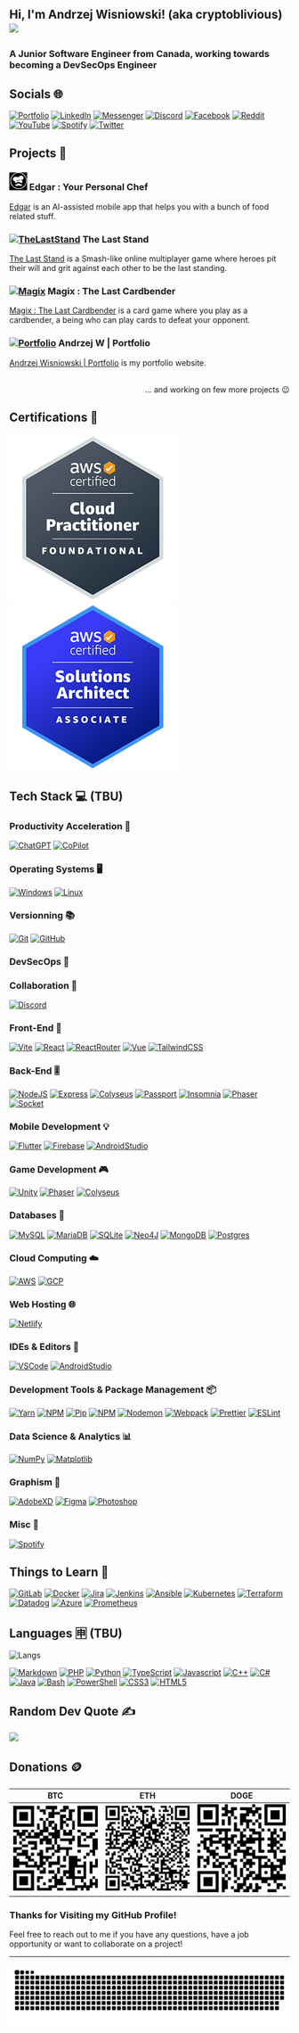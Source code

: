## Hi, I'm Andrzej Wisniowski! (aka cryptoblivious) <img src="https://img.sshort.net/i/EZlK.gif" width="30px" />

### A Junior Software Engineer from Canada, working towards becoming a DevSecOps Engineer

## Socials 🌐

[![Portfolio][portfolio-img]][portfolio-url] [![LinkedIn][linkedin-img]][linkedin-url] [![Messenger][messenger-img]][messenger-url] [![Discord][discord-img]][discord-url] [![Facebook][facebook-img]][facebook-url] [![Reddit][reddit-img]][reddit-url] [![YouTube][youtube-img]][youtube-url] [![Spotify][spotify-img]][spotify-url] [![Twitter][twitter-img]][twitter-url]

## Projects 🤖

### [![Edgar][edgar-icon]][edgar-url] Edgar : Your Personal Chef

[Edgar][edgar-url] is an AI-assisted mobile app that helps you with a bunch of food related stuff.

### [![TheLastStand][the-last-stand-icon]][the-last-stand-url] The Last Stand

[The Last Stand][the-last-stand-url] is a Smash-like online multiplayer game where heroes pit their will and grit against each other to be the last standing.

### [![Magix][magix-icon]][magix-url] Magix : The Last Cardbender

[Magix : The Last Cardbender][magix-url] is a card game where you play as a cardbender, a being who can play cards to defeat your opponent.

### [![Portfolio][portfolio-icon]][portfolio-url] Andrzej W | Portfolio

[Andrzej Wisniowski | Portfolio][portfolio-url] is my portfolio website.

<p align="right">
 <br/>
... and working on few more projects 😉 </p>

## Certifications 🌟

[![CCP][aws-ccp-badge]][aws-ccp-url] ![SAA][aws-saa-badge]

## Tech Stack 💻 (TBU)

### Productivity Acceleration 🚀

[![ChatGPT][chatgpt-img]][chatgpt-url] [![CoPilot][github-copilot-img]][github-copilot-url]

### Operating Systems 🖥️

[![Windows][windows-img]][windows-url] [![Linux][linux-img]][linux-url]

### Versionning 📚

[![Git][git-img]][git-url] [![GitHub][github-img]][github-url]

### DevSecOps 🧠

### Collaboration 🤝

[![Discord][discord-img]][placeholder-url]

### Front-End 👾

[![Vite][vite-img]][vite-url] [![React][react-img]][react-url] [![ReactRouter][react-router-img]][react-router-url] [![Vue][vue-img]][vue-url] [![TailwindCSS][tailwind-img]][tailwind-url]

### Back-End 🎚️

[![NodeJS][nodedotjs-img]][nodedotjs-url] [![Express][express-img]][express-url] [![Colyseus][colyseus-img]][colyseus-url] [![Passport][passport-img]][passport-url] [![Insomnia][insomnia-img]][insomnia-url] [![Phaser][phaser-img]][phaser-url] [![Socket][socket-img]][socket-url]

### Mobile Development 💡

[![Flutter][flutter-img]][flutter-url] [![Firebase][firebase-img]][firebase-url] [![AndroidStudio][android-studio-img]][android-studio-url]

### Game Development 🎮

[![Unity][unity-img]][unity-url] [![Phaser][phaser-img]][phaser-url] [![Colyseus][colyseus-img]][colyseus-url]

### Databases 💽

[![MySQL][mysql-img]][mysql-url] [![MariaDB][mariadb-img]][mariadb-url] [![SQLite][sqlite-img]][sqlite-url] [![Neo4J][neo4j-img]][neo4j-url] [![MongoDB][mongodb-img]][mongodb-url] [![Postgres][postgres-img]][postgres-url]

### Cloud Computing ☁️

[![AWS][aws-img]][aws-url] [![GCP][gcp-img]][gcp-url]

### Web Hosting 🌐

[![Netlify][netlify-img]][netlify-url]

### IDEs & Editors 📝

[![VSCode][vscode-img]][vscode-url] [![AndroidStudio][android-studio-img]][android-studio-url]

### Development Tools & Package Management 📦

[![Yarn][yarn-img]][yarn-url] [![NPM][npm-img]][npm-url] [![Pip][pip-img]][pip-url] [![NPM][npm-img]][npm-url] [![Nodemon][nodemon-img]][nodemon-url] [![Webpack][webpack-img]][webpack-url] [![Prettier][prettier-img]][prettier-url] [![ESLint][eslint-img]][eslint-url]

### Data Science & Analytics 📊

[![NumPy][numpy-img]][numpy-url] [![Matplotlib][matplotlib-img]][matplotlib-url]

### Graphism 🧰

[![AdobeXD][adobe-xd-img]][adobe-xd-url] [![Figma][figma-img]][figma-url] [![Photoshop][photoshop-img]][photoshop-url]

### Misc 🦾

[![Spotify][spotify-img]][spotify-url]

## Things to Learn 📖

[![GitLab][gitlab-img]][gitlab-url] [![Docker][docker-img]][docker-url] [![Jira][jira-img]][jira-url] [![Jenkins][jenkins-img]][jenkins-url] [![Ansible][ansible-img]][ansible-url] [![Kubernetes][kubernetes-img]][kubernetes-url] [![Terraform][terraform-img]][terraform-url] [![Datadog][datadog-img]][datadog-url] [![Azure][azure-img]][azure-url] [![Prometheus][prometheus-img]][prometheus-url]

## Languages 🈸 (TBU)

![Langs](https://github-readme-stats.vercel.app/api/top-langs/?username=cryptoblivious&show_icons=true&hide_border=false&theme=jolly&count_private=true&include_all_commits=true&layout=compact)

[![Markdown][markdown-img]][markdown-url] [![PHP][php-img]][php-url] [![Python][python-img]][python-url] [![TypeScript][typescript-img]][typescript-url] [![Javascript][javascript-img]][javascript-url] [![C++][cpp-img]][cpp-url] [![C#][csharp-img]][csharp-url] [![Java][java-img]][java-url] [![Bash][bash-img]][bash-url] [![PowerShell][powershell-img]][powershell-url] [![CSS3][css3-img]][css3-url] [![HTML5][html5-img]][html5-url]

## Random Dev Quote ✍️

![](https://quotes-github-readme.vercel.app/api?type=horizontal&theme=radical)

## Donations 🪙

| BTC                     | ETH                     | DOGE                      |
| ----------------------- | ----------------------- | ------------------------- |
| ![BTC](btc-qr-code.png) | ![ETH](eth-qr-code.png) | ![DOGE](doge-qr-code.png) |

### Thanks for Visiting my GitHub Profile!

Feel free to reach out to me if you have any questions, have a job opportunity or want to collaborate on a project!

---

![Snake](github-contribution-grid-snake.svg)

<!-- MARKDOWN LINKS & IMAGES -->

[adobe-xd-img]: https://img.shields.io/badge/Adobe%20XD-470137?style=for-the-badge&logo=Adobe%20XD&logoColor=#FF61F6
[adobe-xd-url]: https://www.adobe.com/ca/products/xd.html
[android-studio-img]: https://img.shields.io/badge/Android_Studio-47A248?style=for-the-badge&logo=android-studio&logoColor=white
[android-studio-url]: https://developer.android.com/studio
[ansible-img]: https://img.shields.io/badge/ansible-%231A1918.svg?style=for-the-badge&logo=ansible&logoColor=white
[ansible-url]: https://www.ansible.com/
[aws-img]: https://img.shields.io/badge/AWS-%23FF9900.svg?style=for-the-badge&logo=amazon-aws&logoColor=white
[aws-url]: https://aws.amazon.com/
[aws-ccp-badge]: aws-certified-cloud-practitioner.png
[aws-ccp-url]: https://www.credly.com/badges/11b556fb-28f9-40d2-a424-27dfd9873400/linked_in_profile
[aws-saa-badge]: aws-certified-saa.png
[azure-img]: https://img.shields.io/badge/azure-%230072C6.svg?style=for-the-badge&logo=azure-devops&logoColor=white
[azure-url]: https://azure.microsoft.com/en-ca/
[bash-img]: https://img.shields.io/badge/bash-4EAA25?style=for-the-badge&logo=gnu-bash&logoColor=white
[bash-url]: https://www.gnu.org/software/bash/
[colyseus-img]: https://img.shields.io/badge/colyseus-A100FF?style=for-the-badge&logo=c&logoColor=white
[colyseus-url]: https://colyseus.io/
[chatgpt-img]: https://img.shields.io/badge/ChatGPT-70a597?style=for-the-badge&logo=openai&logoColor=white
[chatgpt-url]: https://chat.openai.com/
[cpp-img]: https://img.shields.io/badge/c++-%2300599C.svg?style=for-the-badge&logo=c%2B%2B&ogoColor=white
[cpp-url]: https://isocpp.org/
[csharp-img]: https://img.shields.io/badge/c%23-%23239120.svg?style=for-the-badge&logo=c-sharp&logoColor=white
[csharp-url]: https://docs.microsoft.com/en-us/dotnet/csharp/
[css3-img]: https://img.shields.io/badge/css3-%231572B6.svg?style=for-the-badge&logo=css3&logoColor=white
[css3-url]: https://developer.mozilla.org/en-US/docs/Web/CSS
[datadog-img]: https://img.shields.io/badge/datadog-632CA6?style=for-the-badge&logo=datadog&logoColor=white
[datadog-url]: https://www.datadoghq.com/
[discord-img]: https://img.shields.io/badge/Discord-7289DA?logo=discord&logoColor=white&style=for-the-badge
[discord-url]: https://discordapp.com/users/289173015080730624
[docker-img]: https://img.shields.io/badge/docker-%230db7ed.svg?style=for-the-badge&logo=docker&logoColor=white
[docker-url]: https://www.docker.com/
[edgar-icon]: edgar.png
[edgar-url]: https://github.com/cryptoblivious/Edgar
[eslint-img]: https://img.shields.io/badge/ESLint-4B3263?style=for-the-badge&logo=eslint&logoColor=white
[eslint-url]: https://eslint.org/
[express-img]: https://img.shields.io/badge/express-000000?style=for-the-badge&logo=express&logoColor=white
[express-url]: https://expressjs.com/
[facebook-img]: https://img.shields.io/badge/Facebook-1877F2?logo=facebook&logoColor=white&style=for-the-badge
[facebook-url]: https://facebook.com/andrzej.wisniowski.33
[figma-img]: https://img.shields.io/badge/figma-%23F24E1E.svg?style=for-the-badge&logo=figma&logoColor=white
[figma-url]: https://figma.com/
[firebase-img]: https://img.shields.io/badge/firebase-FFCA28?style=for-the-badge&logo=firebase&logoColor=black
[firebase-url]: https://firebase.google.com/
[flutter-img]: https://img.shields.io/badge/flutter-02569B?style=for-the-badge&logo=flutter&logoColor=white
[flutter-url]: https://flutter.dev/
[gcp-img]: https://img.shields.io/badge/GCP-%234285F4.svg?style=for-the-badge&logo=google-cloud&logoColor=white
[gcp-url]: https://cloud.google.com/
[github-img]: https://img.shields.io/badge/github-%23121011.svg?style=for-the-badge&logo=github&logoColor=white
[github-url]: https://github.com
[github-copilot-img]: https://img.shields.io/badge/GitHub%20Copilot-333?style=for-the-badge&logo=github&logoColor=white
[github-copilot-url]: https://github.com/features/copilot
[git-img]: https://img.shields.io/badge/git-F05032?style=for-the-badge&logo=git&logoColor=white
[gitlab-img]: https://img.shields.io/badge/gitlab-FCA121?style=for-the-badge&logo=gitlab&logoColor=white
[gitlab-url]: https://gitlab.com/
[git-url]: https://git-scm.com/
[html5-img]: https://img.shields.io/badge/html5-%23E34F26.svg?style=for-the-badge&logo=html5&logoColor=white
[html5-url]: https://developer.mozilla.org/en-US/docs/Web/Guide/HTML/HTML5
[insomnia-img]: https://img.shields.io/badge/insomnia-4000BF?style=for-the-badge&logo=insomnia&logoColor=white
[insomnia-url]: https://insomnia.rest/
[java-img]: https://img.shields.io/badge/java-%23ED8B00.svg?style=for-the-badge&logo=java&logoColor=white
[java-url]: https://www.java.com/
[javascript-img]: https://img.shields.io/badge/javascript-F7DF1E?style=for-the-badge&logo=javascript&logoColor=black
[javascript-url]: https://www.javascript.com/
[jenkins-img]: https://img.shields.io/badge/jenkins-D24939?style=for-the-badge&logo=jenkins&logoColor=white
[jenkins-url]: https://www.jenkins.io/
[jira-img]: https://img.shields.io/badge/Jira-0052CC?style=for-the-badge&logo=jira&logoColor=white
[jira-url]: https://www.atlassian.com/software/jira
[kubernetes-img]: https://img.shields.io/badge/kubernetes-326CE5?style=for-the-badge&logo=kubernetes&logoColor=white
[kubernetes-url]: https://kubernetes.io/
[linkedin-img]: https://img.shields.io/badge/LinkedIn-0A66C2?logo=linkedin&logoColor=white&style=for-the-badge
[linkedin-url]: https://linkedin.com/in/andrzej-wisniowski-77234376
[linux-img]: https://img.shields.io/badge/Linux-FCC624?style=for-the-badge&logo=linux&logoColor=black
[linux-url]: https://www.linux.org/
[magix-icon]: avatarOnIce.ico
[magix-url]: https://magix.andrzejw.com
[mariadb-img]: https://img.shields.io/badge/mariadb-003545?style=for-the-badge&logo=mariadb&logoColor=white
[mariadb-url]: https://mariadb.org/
[markdown-img]: https://img.shields.io/badge/markdown-%23000000.svg?style=for-the-badge&logo=markdown&logoColor=white
[markdown-url]: https://www.markdownguide.org/
[matplotlib-img]: https://img.shields.io/badge/matplotlib-3776AB?style=for-the-badge&logo=matplotlib&logoColor=white
[matplotlib-url]: https://matplotlib.org/
[messenger-img]: https://img.shields.io/badge/Messenger-00B2FF?logo=messenger&logoColor=white&style=for-the-badge
[messenger-url]: https://m.me/andrzej.wisniowski.33
[mongodb-img]: https://img.shields.io/badge/mongodb-47A248?style=for-the-badge&logo=mongodb&logoColor=white
[mongodb-url]: https://www.mongodb.com/
[mysql-img]: https://img.shields.io/badge/mysql-%2300f.svg?style=for-the-badge&logo=mysql&logoColor=white
[mysql-url]: https://www.mysql.com/
[neo4j-img]: https://img.shields.io/badge/neo4j-008CC1?style=for-the-badge&logo=neo4j&logoColor=white
[neo4j-url]: https://neo4j.com/
[netlify-img]: https://img.shields.io/badge/netlify-00C7B7?style=for-the-badge&logo=netlify&logoColor=white
[netlify-url]: https://www.netlify.com/
[nodedotjs-img]: https://img.shields.io/badge/node.js-6DA55F?style=for-the-badge&logo=node.js&logoColor=white
[nodedotjs-url]: https://nodejs.org/
[nodemon-img]: https://img.shields.io/badge/nodemon-76D04B?style=for-the-badge&logo=nodemon&logoColor=white
[nodemon-url]: https://nodemon.io/
[npm-img]: https://img.shields.io/badge/npm-CB3837?style=for-the-badge&logo=npm&logoColor=white
[npm-url]: https://www.npmjs.com/
[numpy-img]: https://img.shields.io/badge/numpy-%23013243.svg?style=for-the-badge&logo=numpy&logoColor=white
[numpy-url]: https://numpy.org/
[passport-img]: https://img.shields.io/badge/passport-47A248?style=for-the-badge&logo=passport&logoColor=white
[passport-url]: http://www.passportjs.org/
[phaser-img]: https://img.shields.io/badge/phaser%203-CEFF00?style=for-the-badge&logo=phaser&logoColor=white
[phaser-url]: https://phaser.io/
[photoshop-img]: https://img.shields.io/badge/photoshop-31A8FF?style=for-the-badge&logo=adobe%20photoshop&logoColor=white
[photoshop-url]: https://www.adobe.com/ca/products/photoshop.html
[php-img]: https://img.shields.io/badge/php-777BB4?style=for-the-badge&logo=php&logoColor=white
[php-url]: https://www.php.net/
[pip-img]: https://img.shields.io/badge/pip-3776AB?style=for-the-badge&logo=pypi&logoColor=white
[pip-url]: https://pypi.org/project/pip/
[placeholder-img]: https://img.shields.io/badge/et_plus_encore-FAB040?style=for-the-badge&logo=precommit&logoColor=red
[placeholder-url]: https://perdu.com/
[portfolio-icon]: bear.ico
[portfolio-url]: https://andrzejw.com/
[portfolio-img]: https://img.shields.io/badge/Portfolio-8a008a?logo=vercel&logoColor=fuchsia&style=for-the-badge
[postgres-img]: https://img.shields.io/badge/postgres-316192?style=for-the-badge&logo=postgresql&logoColor=white
[postgres-url]: https://www.postgresql.org/
[powershell-img]: https://img.shields.io/badge/powershell-5391FE?style=for-the-badge&logo=powershell&logoColor=white
[powershell-url]: https://docs.microsoft.com/en-us/powershell/
[prettier-img]: https://img.shields.io/badge/prettier-F7B93E?style=for-the-badge&logo=prettier&logoColor=black
[prettier-url]: https://prettier.io/
[prometheus-img]: https://img.shields.io/badge/prometheus-000000?style=for-the-badge&logo=prometheus&logoColor=white
[prometheus-url]: https://prometheus.io/
[python-img]: https://img.shields.io/badge/python-%2314354C.svg?style=for-the-badge&logo=python&logoColor=white
[python-url]: https://www.python.org/
[react-img]: https://img.shields.io/badge/react-61DAFB?style=for-the-badge&logo=react&logoColor=white
[react-router-img]: https://img.shields.io/badge/React_Router-CA4245?style=for-the-badge&logo=react-router&logoColor=white
[react-router-url]: https://reactrouter.com/
[react-url]: https://reactjs.org/
[reddit-img]: https://img.shields.io/badge/Reddit-FF4500?logo=reddit&logoColor=white&style=for-the-badge
[reddit-url]: https://reddit.com/user/cryptoblivious
[socket-img]: https://img.shields.io/badge/socket.io-010101?style=for-the-badge&logo=socket.io&logoColor=white
[socket-url]: https://socket.io/
[spotify-img]: https://img.shields.io/badge/Spotify-1ED760?logo=spotify&logoColor=white&style=for-the-badge
[spotify-url]: https://open.spotify.com/user/22ceorjkmcihyq5p7u6xbiymi?si=072c25ee8e4c4559
[sqlite-img]: https://img.shields.io/badge/sqlite-%2307405e.svg?style=for-the-badge&logo=sqlite&logoColor=white
[sqlite-url]: https://sqlite.org/
[tailwind-img]: https://img.shields.io/badge/tailwindcss-06B6D4?style=for-the-badge&logo=tailwindcss&logoColor=white
[tailwind-url]: https://tailwindcss.com/
[terraform-img]: https://img.shields.io/badge/terraform-623CE4?style=for-the-badge&logo=terraform&logoColor=white
[terraform-url]: https://www.terraform.io/
[the-last-stand-icon]: https://tls.andrzejw.com/assets/icons/cyberpunk.png
[the-last-stand-url]: https://tls.andrzejw.com
[twitter-img]: https://img.shields.io/badge/Twitter-1DA1F2?logo=twitter&logoColor=white&style=for-the-badge
[twitter-url]: https://twitter.com/cryptoblivious
[typescript-img]: https://img.shields.io/badge/typescript-007ACC?style=for-the-badge&logo=typescript&logoColor=white
[typescript-url]: https://www.typescriptlang.org/
[unity-img]: https://img.shields.io/badge/unity-100000?style=for-the-badge&logo=unity&logoColor=white
[unity-url]: https://unity.com/
[vite-img]: https://img.shields.io/badge/vite-646CFF?style=for-the-badge&logo=v&logoColor=white
[vite-url]: https://vitejs.dev/
[vue-img]: https://img.shields.io/badge/vuejs-%2335495e.svg?style=for-the-badge&logo=vuedotjs&logoColor=%234FC08D
[vue-url]: https://vuejs.org/
[vscode-img]: https://img.shields.io/badge/vs%20code-007ACC?style=for-the-badge&logo=visual-studio-code&logoColor=white
[vscode-url]: https://code.visualstudio.com/
[webpack-img]: https://img.shields.io/badge/webpack-%2320232a.svg?style=for-the-badge&logo=webpack&logoColor=%2361DAFB
[webpack-url]: https://webpack.js.org/
[windows-img]: https://img.shields.io/badge/windows%2011-0078D6?style=for-the-badge&logo=windows&logoColor=white
[windows-url]: https://www.microsoft.com/en-us/windows/windows-11
[yarn-img]: https://img.shields.io/badge/yarn-2C8EBB?style=for-the-badge&logo=yarn&logoColor=white
[yarn-url]: https://yarnpkg.com/
[youtube-img]: https://img.shields.io/badge/YouTube-FF0000?logo=youtube&logoColor=white&style=for-the-badge
[youtube-url]: https://www.youtube.com/channel/UCTcXslba65WjAtPqwDMxt0g
